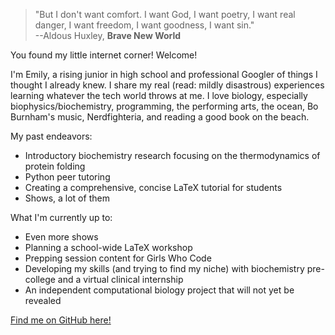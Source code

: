 > "But I don't want comfort. I want God, I want poetry, I want real danger, I want freedom, I want goodness, I want sin." <br/> --Aldous Huxley, **Brave New World**

You found my little internet corner! Welcome!

I'm Emily, a rising junior in high school and professional Googler of things I thought I already knew. I share my real (read: mildly disastrous) experiences learning whatever the tech world throws at me. I love biology, especially biophysics/biochemistry, programming, the performing arts, the ocean, Bo Burnham's music, Nerdfighteria, and reading a good book on the beach.

My past endeavors:
- Introductory biochemistry research focusing on the thermodynamics of protein folding
- Python peer tutoring
- Creating a comprehensive, concise LaTeX tutorial for students
- Shows, a lot of them

What I'm currently up to:
- Even more shows
- Planning a school-wide LaTeX workshop
- Prepping session content for Girls Who Code
- Developing my skills (and trying to find my niche) with biochemistry pre-college and a virtual clinical internship
- An independent computational biology project that will not yet be revealed

[Find me on GitHub here!](https://github.com/leucinemymind)
